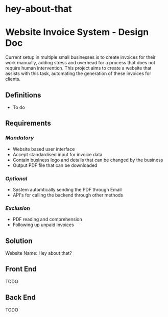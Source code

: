 # hey-about-that

# Website Invoice System - Design Doc

Current setup in multiple small businesses is to create invoices for their work manually, adding stress and overhead for a process that does not require human intervention. This project aims to create a website that assists with this task, automating the generation of these invoices for clients.

## Definitions
- To do

## Requirements
### *Mandatory*
- Website based user interface
- Accept standardised input for invoice data
- Contain business logo and details that can be changed by the business
- Output PDF file that can be downloaded

### *Optional*
- System automtically sending the PDF through Email
- API's for calling the backend through other methods

### *Exclusion*
- PDF reading and comprehension
- Following up unpaid invoices

## Solution
Website Name: Hey about that?

## Front End
TODO

## Back End
TODO